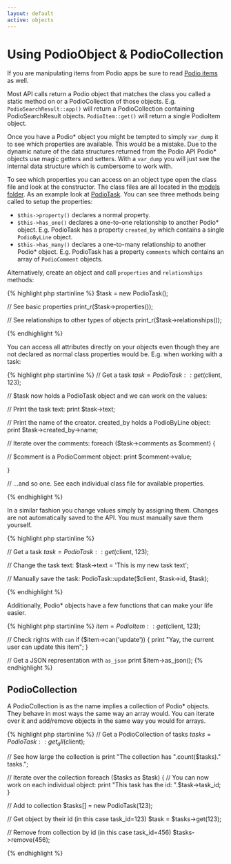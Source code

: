 ```yaml
---
layout: default
active: objects
---
```

# Using PodioObject & PodioCollection

<span class="note">If you are manipulating items from Podio apps be sure to read [Podio items]({{site.baseurl}}/items) as well.</span>

Most API calls return a Podio object that matches the class you called a static method on or a PodioCollection of those objects. E.g. `PodioSearchResult::app()` will return a PodioCollection containing PodioSearchResult objects. `PodioItem::get()` will return a single PodioItem object.

Once you have a Podio* object you might be tempted to simply `var_dump` it to see which properties are available. This would be a mistake. Due to the dynamic nature of the data structures returned from the Podio API Podio* objects use magic getters and setters. With a `var_dump` you will just see the internal data structure which is cumbersome to work with.

To see which properties you can access on an object type open the class file and look at the constructor. The class files are all located in the [models folder](https://github.com/podio-community/podio-php/tree/master/models). As an example look at [PodioTask](https://github.com/podio-community/podio-php/blob/master/models/PodioTask.php). You can see three methods being called to setup the properties:

* `$this->property()` declares a normal property.
* `$this->has_one()` declares a one-to-one relationship to another Podio* object. E.g. PodioTask has a property `created_by` which contains a single `PodioByLine` object.
* `$this->has_many()` declares a one-to-many relationship to another Podio* object. E.g. PodioTask has a property `comments` which contains an array of `PodioComment` objects.

Alternatively, create an object and call `properties` and `relationships` methods:

{% highlight php startinline %}
$task = new PodioTask();

// See basic properties
print_r($task->properties());

// See relationships to other types of objects
print_r($task->relationships());

{% endhighlight %}

You can access all attributes directly on your objects even though they are not declared as normal class properties would be. E.g. when working with a task:

{% highlight php startinline %}
// Get a task
$task = PodioTask::get($client, 123);

// $task now holds a PodioTask object and we can work on the values:

// Print the task text:
print $task->text;

// Print the name of the creator. created_by holds a PodioByLine object:
print $task->created_by->name;

// Iterate over the comments:
foreach ($task->comments as $comment) {

  // $comment is a PodioComment object:
  print $comment->value;

}

// ...and so one. See each individual class file for available properties.

{% endhighlight %}

In a similar fashion you change values simply by assigning them. Changes are not automatically saved to the API. You must manually save them yourself.

{% highlight php startinline %}

// Get a task
$task = PodioTask::get($client, 123);

// Change the task text:
$task->text = 'This is my new task text';

// Manually save the task:
PodioTask::update($client, $task->id, $task);

{% endhighlight %}

Additionally, Podio* objects have a few functions that can make your life easier.

{% highlight php startinline %}
$item = PodioItem::get($client, 123);

// Check rights with `can`
if ($item->can('update')) {
  print "Yay, the current user can update this item";
}

// Get a JSON representation with `as_json`
print $item->as_json();
{% endhighlight %}

## PodioCollection
A PodioCollection is as the name implies a collection of Podio* objects. They behave in most ways the same way an array would. You can iterate over it and add/remove objects in the same way you would for arrays.

{% highlight php startinline %}
// Get a PodioCollection of tasks
$tasks = PodioTask::get_all($client);

// See how large the collection is
print "The collection has ".count($tasks)." tasks.";

// Iterate over the collection
foreach ($tasks as $task) {
  // You can now work on each individual object:
  print "This task has the id: ".$task->task_id;
}

// Add to collection
$tasks[] = new PodioTask(123);

// Get object by their id (in this case task_id=123)
$task = $tasks->get(123);

// Remove from collection by id (in this case task_id=456)
$tasks->remove(456);

{% endhighlight %}
